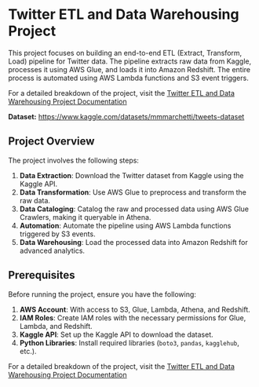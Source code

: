 # Twitter ETL and Data Warehousing Project

This project focuses on building an end-to-end ETL (Extract, Transform, Load) pipeline for Twitter data. The pipeline extracts raw data from Kaggle, processes it using AWS Glue, and loads it into Amazon Redshift. The entire process is automated using AWS Lambda functions and S3 event triggers.


For a detailed breakdown of the project, visit the <a href="https://devengine.notion.site/Twitter-ETL-and-Data-Warehousing-Project-19432fa5808880a3a425ca95f8f76894" target="_blank">Twitter ETL and Data Warehousing Project Documentation</a>

**Dataset:** https://www.kaggle.com/datasets/mmmarchetti/tweets-dataset



## Project Overview

The project involves the following steps:
1. **Data Extraction**: Download the Twitter dataset from Kaggle using the Kaggle API.
2. **Data Transformation**: Use AWS Glue to preprocess and transform the raw data.
3. **Data Cataloging**: Catalog the raw and processed data using AWS Glue Crawlers, making it queryable in Athena.
4. **Automation**: Automate the pipeline using AWS Lambda functions triggered by S3 events.
5. **Data Warehousing**: Load the processed data into Amazon Redshift for advanced analytics.


## Prerequisites

Before running the project, ensure you have the following:
1. **AWS Account**: With access to S3, Glue, Lambda, Athena, and Redshift.
2. **IAM Roles**: Create IAM roles with the necessary permissions for Glue, Lambda, and Redshift.
3. **Kaggle API**: Set up the Kaggle API to download the dataset.
4. **Python Libraries**: Install required libraries (`boto3`, `pandas`, `kagglehub`, etc.).


For a detailed breakdown of the project, visit the <a href="https://devengine.notion.site/Twitter-ETL-and-Data-Warehousing-Project-19432fa5808880a3a425ca95f8f76894" target="_blank">Twitter ETL and Data Warehousing Project Documentation</a>
